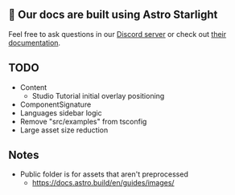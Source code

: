 ## 👀 Our docs are built using Astro Starlight

Feel free to ask questions in our [Discord server](https://discord.gg/EqUBCfCaGm) or check out [their documentation](https://starlight.astro.build/).

## TODO

- Content
  - Studio Tutorial initial overlay positioning
- ComponentSignature
- Languages sidebar logic
- Remove "src/examples" from tsconfig
- Large asset size reduction

## Notes

- Public folder is for assets that aren't preprocessed
  - https://docs.astro.build/en/guides/images/